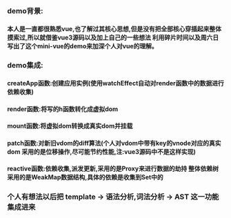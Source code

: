 ### demo背景:
#### 本人是一直都很熟悉vue,也了解过其核心思想,但是没有把全部核心穿插起来整体摸索过,所以就借鉴vue3源码以及加上自己的一些想法 利用碎片时间以及周六日写出了这个mini-vue的demo来加深个人对vue的理解。

### demo集成:
#### createApp函数:创建应用实例(使用watchEffect自动对render函数中的数据进行依赖收集)
#### render函数:将写的h函数转化成虚拟dom
#### mount函数:将虚拟dom转换成真实dom并挂载
#### patch函数:对新旧vdom的diff算法(个人对vdom中带有key的vnode对应的真实dom 采用的是位移操作,尽可能节约性能,注:vue3源码中不是这样实现)
#### reactive函数:依赖收集,派发更新,采用的是Proxy来进行数据的劫持 整体依赖树 采用的是WeakMap数据结构,具体的依赖是收集到Set中的

### 个人有想法以后把 template -> 语法分析,词法分析 -> AST 这一功能集成进来 
